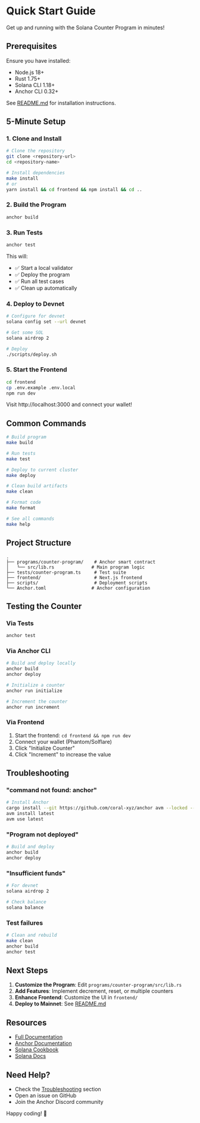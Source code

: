 # Quick Start Guide

Get up and running with the Solana Counter Program in minutes!

## Prerequisites

Ensure you have installed:
- Node.js 18+ 
- Rust 1.75+
- Solana CLI 1.18+
- Anchor CLI 0.32+

See [README.md](README.md#-prerequisites) for installation instructions.

## 5-Minute Setup

### 1. Clone and Install

```bash
# Clone the repository
git clone <repository-url>
cd <repository-name>

# Install dependencies
make install
# or
yarn install && cd frontend && npm install && cd ..
```

### 2. Build the Program

```bash
anchor build
```

### 3. Run Tests

```bash
anchor test
```

This will:
- ✅ Start a local validator
- ✅ Deploy the program
- ✅ Run all test cases
- ✅ Clean up automatically

### 4. Deploy to Devnet

```bash
# Configure for devnet
solana config set --url devnet

# Get some SOL
solana airdrop 2

# Deploy
./scripts/deploy.sh
```

### 5. Start the Frontend

```bash
cd frontend
cp .env.example .env.local
npm run dev
```

Visit http://localhost:3000 and connect your wallet!

## Common Commands

```bash
# Build program
make build

# Run tests
make test

# Deploy to current cluster
make deploy

# Clean build artifacts
make clean

# Format code
make format

# See all commands
make help
```

## Project Structure

```
.
├── programs/counter-program/    # Anchor smart contract
│   └── src/lib.rs              # Main program logic
├── tests/counter-program.ts     # Test suite
├── frontend/                    # Next.js frontend
├── scripts/                     # Deployment scripts
└── Anchor.toml                 # Anchor configuration
```

## Testing the Counter

### Via Tests
```bash
anchor test
```

### Via Anchor CLI
```bash
# Build and deploy locally
anchor build
anchor deploy

# Initialize a counter
anchor run initialize

# Increment the counter
anchor run increment
```

### Via Frontend
1. Start the frontend: `cd frontend && npm run dev`
2. Connect your wallet (Phantom/Solflare)
3. Click "Initialize Counter"
4. Click "Increment" to increase the value

## Troubleshooting

### "command not found: anchor"
```bash
# Install Anchor
cargo install --git https://github.com/coral-xyz/anchor avm --locked --force
avm install latest
avm use latest
```

### "Program not deployed"
```bash
# Build and deploy
anchor build
anchor deploy
```

### "Insufficient funds"
```bash
# For devnet
solana airdrop 2

# Check balance
solana balance
```

### Test failures
```bash
# Clean and rebuild
make clean
anchor build
anchor test
```

## Next Steps

1. **Customize the Program**: Edit `programs/counter-program/src/lib.rs`
2. **Add Features**: Implement decrement, reset, or multiple counters
3. **Enhance Frontend**: Customize the UI in `frontend/`
4. **Deploy to Mainnet**: See [README.md](README.md#deploy-to-mainnet)

## Resources

- [Full Documentation](README.md)
- [Anchor Documentation](https://book.anchor-lang.com/)
- [Solana Cookbook](https://solanacookbook.com/)
- [Solana Docs](https://docs.solana.com/)

## Need Help?

- Check the [Troubleshooting](README.md#-troubleshooting) section
- Open an issue on GitHub
- Join the Anchor Discord community

Happy coding! 🚀
